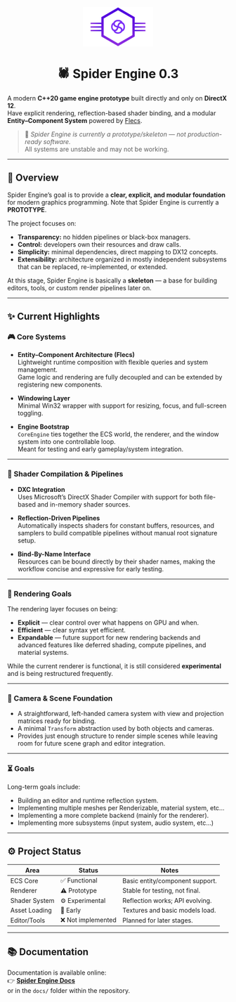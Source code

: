 <p align="center">
  <img src="docs/transparent/1280x720_transparent.png" alt="Spider Engine Logo" width="160"/>
</p>

<h1 align="center">🕷️ Spider Engine 0.3</h1>

A modern **C++20 game engine prototype** built directly and only on **DirectX 12**.  
Have explicit rendering, reflection-based shader binding, and a modular **Entity–Component System** powered by [Flecs](https://flecs.dev).

> 🧪 *Spider Engine is currently a prototype/skeleton — not production-ready software.*  
> All systems are unstable and may not be working.

---

## 🧠 Overview

Spider Engine’s goal is to provide a **clear, explicit, and modular foundation** for modern graphics programming.
Note that Spider Engine is currently a **PROTOTYPE**.

The project focuses on:
- **Transparency:** no hidden pipelines or black-box managers.  
- **Control:** developers own their resources and draw calls.  
- **Simplicity:** minimal dependencies, direct mapping to DX12 concepts.  
- **Extensibility:** architecture organized in mostly independent subsystems that can be replaced, re-implemented, or extended.

At this stage, Spider Engine is basically a **skeleton** — a base for building editors, tools, or custom render pipelines later on.

---

## ✨ Current Highlights

### 🎮 Core Systems
- **Entity–Component Architecture (Flecs)**  
  Lightweight runtime composition with flexible queries and system management.  
  Game logic and rendering are fully decoupled and can be extended by registering new components.

- **Windowing Layer**  
  Minimal Win32 wrapper with support for resizing, focus, and full-screen toggling.  

- **Engine Bootstrap**  
  `CoreEngine` ties together the ECS world, the renderer, and the window system into one controllable loop.  
  Meant for testing and early gameplay/system integration.

---

### 🧩 Shader Compilation & Pipelines
- **DXC Integration**  
  Uses Microsoft’s DirectX Shader Compiler with support for both file-based and in-memory shader sources.  

- **Reflection-Driven Pipelines**  
  Automatically inspects shaders for constant buffers, resources, and samplers to build compatible pipelines without manual root signature setup.  

- **Bind-By-Name Interface**  
  Resources can be bound directly by their shader names, making the workflow concise and expressive for early testing.  

---

### 🧱 Rendering Goals
The rendering layer focuses on being:
- **Explicit** — clear control over what happens on GPU and when.
- **Efficient** — clear syntax yet efficient.
- **Expandable** — future support for new rendering backends and advanced features like deferred shading, compute pipelines, and material systems.

While the current renderer is functional, it is still considered **experimental** and is being restructured frequently.

---

### 📸 Camera & Scene Foundation
- A straightforward, left-handed camera system with view and projection matrices ready for binding.  
- A minimal `Transform` abstraction used by both objects and cameras.  
- Provides just enough structure to render simple scenes while leaving room for future scene graph and editor integration.

---
### ⏳ Goals
Long-term goals include:
- Building an editor and runtime reflection system.  
- Implementing multiple meshes per Renderizable, material system, etc...
- Implementing a more complete backend (mainly for the renderer).
- Implementing more subsystems (input system, audio system, etc...)

---

## ⚙️ Project Status

| Area | Status | Notes |
|------|---------|-------|
| ECS Core | ✅ Functional | Basic entity/component support. |
| Renderer | ⚠️ Prototype | Stable for testing, not final. |
| Shader System | ⚙️ Experimental | Reflection works; API evolving. |
| Asset Loading | 🧪 Early | Textures and basic models load. |
| Editor/Tools | ❌ Not implemented | Planned for later stages. |

---

## 📚 Documentation
Documentation is available online:  
👉 [**Spider Engine Docs**](https://k4ll.github.io/spider-engine-docs/)  
or in the `docs/` folder within the repository.
